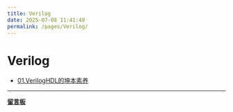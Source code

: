 ```yaml
---
title: Verilog
date: 2025-07-08 11:41:49
permalink: /pages/Verilog/
---
```


# Verilog

- [01.VerilogHDL的坤本素养](/pages/Verilog_01/)

---

**[留言板](/message-board)** 